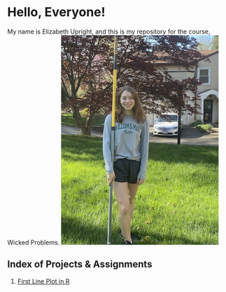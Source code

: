 # Hello, Everyone!

My name is Elizabeth Upright, and this is my repository for the course, Wicked Problems. 
![](wmpicture.jpg)

## Index of Projects & Assignments

1. [First Line Plot in R](line_plot.md)
